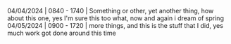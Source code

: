 04/04/2024 | 0840 - 1740 | Something or other, yet another thing, how about this one, yes I'm sure this too what, now and again i dream of spring
04/05/2024 | 0900 - 1720 | more things, and this is the stuff that I did, yes much work got done around this time
